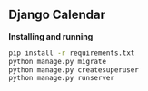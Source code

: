 ## Django Calendar

__Installing and running__

```bash
pip install -r requirements.txt
python manage.py migrate
python manage.py createsuperuser
python manage.py runserver
```